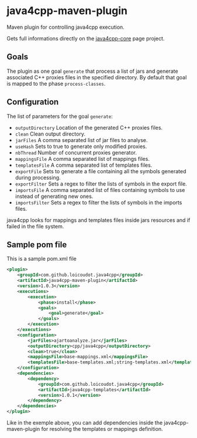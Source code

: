 java4cpp-maven-plugin
=====================

Maven plugin for controlling java4cpp execution.

Gets full informations directly on the [java4cpp-core](https://github.com/loicoudot/java4cpp-core/wiki) page project.

## Goals ##

The plugin as one goal `generate` that process a list of jars and generate associated C++ proxies files in the specified directory.
By default that goal is mapped to the phase `process-classes`.

## Configuration ##
       
The list of parameters for the goal `generate`:       
                    
* `outputDirectory` Location of the generated C++ proxies files.
* `clean`           Clean output directory.
* `jarFiles`           A comma separated list of jar files to analyse.
* `useHash`            Sets to true to generate only modified proxies.
* `nbThread`           Number of concurrent proxies generator.
* `mappingsFile`       A comma separated list of mappings files.
* `templatesFile`      A comma separated list of templates files.
* `exportFile`		Sets to generate a file containing all the symbols generated during processing.
* `exportFilter`	Sets a regex to filter the lists of symbols in the export file.
* `importsFile`		A comma separated list of files containing symbols to use instead of generating new ones.
* `importsFilter`	Sets a regex to filter the lists of symbols in the imports files.

java4cpp looks for mappings and templates files inside jars resources and if failed in the file system.

## Sample pom file ##

This is a sample pom.xml file 
```xml
<plugin>
	<groupId>com.github.loicoudot.java4cpp</groupId>
	<artifactId>java4cpp-maven-plugin</artifactId>
	<version>1.0.3</version>
	<executions>
		<execution>
			<phase>install</phase>
			<goals>
				<goal>generate</goal>
			</goals>
		</execution>
	</executions>
	<configuration>
		<jarFiles>ajartoanalyze.jar</jarFiles>
		<outputDirectory>cpp/java4cpp</outputDirectory>
		<clean>true</clean>
		<mappingsFile>base-mappings.xml</mappingsFile>
		<templatesFile>base-templates.xml;string-templates.xml</templatesFile>
	</configuration>
	<dependencies>
		<dependency>
			<groupId>com.github.loicoudot.java4cpp</groupId>
			<artifactId>java4cpp-templates</artifactId>
			<version>1.0.1</version>
		</dependency>
	</dependencies>
</plugin>
```
Like in the exemple above, you can add dependencies inside the java4cpp-maven-plugin for resolving the templates or mappings definition.

